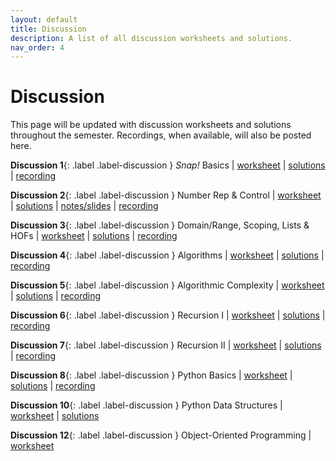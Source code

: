 ```yaml
---
layout: default
title: Discussion
description: A list of all discussion worksheets and solutions.
nav_order: 4
---
```


# Discussion

This page will be updated with discussion worksheets and solutions throughout the semester. Recordings, when available, will also be posted here.

**Discussion 1**{: .label .label-discussion } <i>Snap!</i> Basics | [worksheet](https://drive.google.com/file/d/1FYqoSXdRHBbi2fAHnQUgLg820ZAxQQ76/view?.usp=sharing) | [solutions](https://drive.google.com/file/d/1vKiGNXdeY_2gkThozq6pKHChqYKcNfOq/view?usp=share_link) | [recording](https://drive.google.com/drive/folders/1cGZWt5oODo_nACtizxK6zeP8d6Opv_Ws?usp=share_link)

**Discussion 2**{: .label .label-discussion } Number Rep & Control | [worksheet](https://drive.google.com/file/d/1k3XqkXdhOc-B70S4oiIUDVkBt5qZH4Ly/view?usp=share_link) | [solutions](https://drive.google.com/file/d/16B9kV_CFxOAJbu2hxkduDeQY0MloYkiG/view?usp=sharing) | [notes/slides](https://drive.google.com/file/d/1YUkszs8uK9e7gOqQGctzM88ATomybowM/view?usp=share_link) | [recording](https://youtu.be/FbnrmYiKFvY)

**Discussion 3**{: .label .label-discussion } Domain/Range, Scoping, Lists & HOFs | [worksheet](https://drive.google.com/file/d/1oq1g-s0NMGbvBG9nEgepYs9NFFZKg-hE/view?usp=share_link) | [solutions](https://drive.google.com/file/d/1JB9ENoZwtxEZ4LqzRW29xgLNRVYpUaEh/view?usp=share_link) | [recording](https://drive.google.com/file/d/1CabrXD9RDKQWQeal1HTBXPYS7f69Y_bn/view)

**Discussion 4**{: .label .label-discussion } Algorithms | [worksheet](https://drive.google.com/file/d/10y6F26Apf8X4IIHRY-tk55GnJ_Zw8eoE/view?usp=share_link) | [solutions](https://drive.google.com/file/d/16p-g3S9gJWCCYHR8xsi1f0DMdFtEcL7x/view?usp=share_link) | [recording](https://drive.google.com/file/d/12HO77T3Eea_AN86sUyKQSB_GAm-K59KA/view?usp=share_link) 

**Discussion 5**{: .label .label-discussion } Algorithmic Complexity | [worksheet](https://drive.google.com/file/d/1Bm7xFN3L9RFKUlGpp4or-MoGyr6KJnM6/view?usp=share_link) | [solutions](https://drive.google.com/file/d/1knuIbn14WHXFwp9FNXcQSR8vwoB4gUw3/view?usp=share_link) | [recording](https://drive.google.com/file/d/1RtBfLBMV6Td2BHRtnvJjRK23za6MgPv-/view?usp=sharing)

**Discussion 6**{: .label .label-discussion } Recursion I | [worksheet](https://drive.google.com/file/d/1xZD0G1klfhIabX0KKZldjqEt9dWS4lNE/view?usp=share_link) | [solutions](https://drive.google.com/file/d/1RWY8WEwhPSTDCXjHocRzkYQkLuZ2Gepz/view?usp=share_link) | [recording](https://youtu.be/WC04d2Oxj2E)

**Discussion 7**{: .label .label-discussion } Recursion II | [worksheet](https://drive.google.com/file/d/1iRY_WGu9sS3-hlhahOypRo6M1eU48HZn/view?usp=share_link) | [solutions](https://drive.google.com/file/d/1XBhiEKSJmpTSqp2I66XCfR-PDdeRJhRA/view?usp=share_link) | [recording](https://drive.google.com/file/d/1RZFI-7Xo93IMfEe8AfvUkD3BH5spgA8s/view?usp=sharing)

**Discussion 8**{: .label .label-discussion } Python Basics | [worksheet](https://drive.google.com/file/d/1mupBJDXNJcDbW3RDrJjgc6GAZujboVWl/view?usp=share_link) | [solutions](https://drive.google.com/file/d/1px1wcnh1mX4xyuTsO0ijR8Jem-x5ml-w/view?usp=share_link) | [recording](https://drive.google.com/file/d/1ka00W-sCg0eZAB8bve0C-CgL2-2sSStH/view?usp=sharing)

**Discussion 10**{: .label .label-discussion } Python Data Structures | [worksheet](https://drive.google.com/file/d/11vO-A-X9D-5qlT4uLFS_mkT38x9M199A/view?usp=share_link) | [solutions](https://drive.google.com/file/d/1bk-Pe1ycwJUUC85MnLr4MOjr2izJWnWU/view?usp=share_link)

**Discussion 12**{: .label .label-discussion } Object-Oriented Programming | [worksheet](https://drive.google.com/drive/folders/1q9NAc8wM_QJBfk4La6QyDVgwE-Rs707Q)